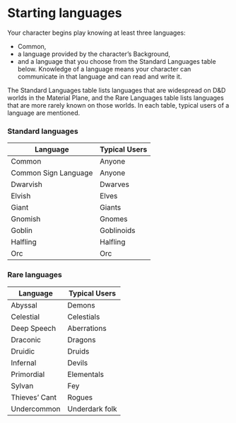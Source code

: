 
# Starting languages
Your character begins play knowing at least
three languages: 
- Common, 
- a language provided by the character’s Background, 
- and a language that you choose from the Standard Languages
table below. 
Knowledge of a language means your character can communicate in that
language and can read and write it.

The Standard Languages table lists languages
that are widespread on D&D worlds in the
Material Plane, and the Rare Languages table
lists languages that are more rarely known on
those worlds. In each table, typical users of a
language are mentioned.


### Standard languages

| Language             | Typical Users | 
| -------------------- |-------------- | 
| Common               | Anyone        |  
| Common Sign Language | Anyone        |    
| Dwarvish             | Dwarves       |     
| Elvish               | Elves         |     
| Giant                | Giants        |     
| Gnomish              | Gnomes        |     
| Goblin               | Goblinoids    |     
| Halfling             | Halfling      |     
| Orc                  | Orc           |     


### Rare languages

| Language               | Typical Users | 
| ---------------------- |-------------- | 
| Abyssal                | Demons        |  
| Celestial              | Celestials    |    
| Deep Speech            | Aberrations   |     
| Draconic               | Dragons       |     
| Druidic                | Druids        |     
| Infernal               | Devils        |     
| Primordial             | Elementals    |     
| Sylvan                 | Fey           |     
| Thieves’ Cant          | Rogues        |    
| Undercommon            | Underdark folk|   
